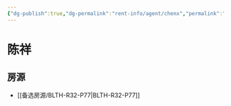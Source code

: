 ```yaml
---
{"dg-publish":true,"dg-permalink":"rent-info/agent/chenx","permalink":"/rent-info/agent/chenx/"}
---
```



# 陈祥

## 房源

- [[备选房源/BLTH-R32-P77\|BLTH-R32-P77]]

